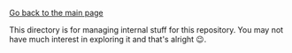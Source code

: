 [Go back to the main page](https://github.com/world-class/REPL)

This directory is for managing internal stuff for this repository. You
may not have much interest in exploring it and that's alright :wink:.
